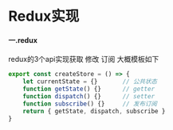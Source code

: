 # Redux实现

<ans>

#### 一.redux

redux的3个api实现获取 修改 订阅 大概模板如下

```js
export const createStore = () => {    
    let currentState = {}       // 公共状态    
    function getState() {}      // getter    
    function dispatch() {}      // setter    
    function subscribe() {}     // 发布订阅    
    return { getState, dispatch, subscribe }
}
```

 

</ans>

